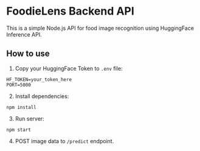 
# FoodieLens Backend API

This is a simple Node.js API for food image recognition using HuggingFace Inference API.

## How to use

1. Copy your HuggingFace Token to `.env` file:
```
HF_TOKEN=your_token_here
PORT=5000
```

2. Install dependencies:
```
npm install
```

3. Run server:
```
npm start
```

4. POST image data to `/predict` endpoint.
